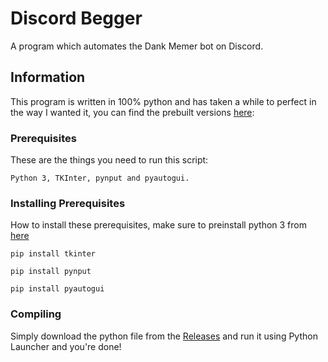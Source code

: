 # Discord Begger

A program which automates the Dank Memer bot on Discord.

## Information

This program is written in 100% python and has taken a while to perfect in the way I wanted it, you can find the prebuilt versions [here](https://github.com/ShadowStonks/Discord-Bot/tree/main/pre-compiled):

### Prerequisites

These are the things you need to run this script:

```
Python 3, TKInter, pynput and pyautogui.
```

### Installing Prerequisites

How to install these prerequisites, make sure to preinstall python 3 from [here](https://www.python.org/downloads/)

```
pip install tkinter
```

```
pip install pynput
```

```
pip install pyautogui
```
### Compiling

Simply download the python file from the [Releases](https://github.com/ShadowStonks/Discord-Bot/releases/) and run it using Python Launcher and you're done!
